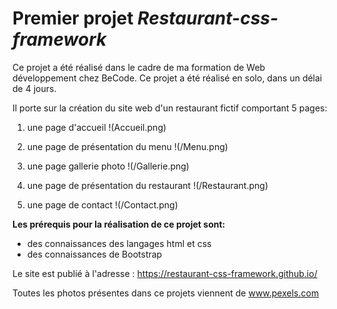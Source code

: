 # Premier projet *Restaurant-css-framework*
Ce projet a été réalisé dans le cadre de ma formation de Web développement chez BeCode. 
Ce projet a été réalisé en solo, dans un délai de 4 jours. 

Il porte sur la création du site web d'un restaurant fictif comportant 5 pages: 
1. une page d'accueil   !(Accueil.png)

1. une page de présentation du menu !(/Menu.png)

1. une page gallerie photo  !(/Gallerie.png)

1. une page de présentation du restaurant !(/Restaurant.png)

1. une page de contact !(/Contact.png)




**Les prérequis pour la réalisation de ce projet sont:**
- des connaissances des langages html et css
- des connaissances de Bootstrap

Le site est publié à l'adresse : https://restaurant-css-framework.github.io/

Toutes les photos présentes dans ce projets viennent de www.pexels.com








